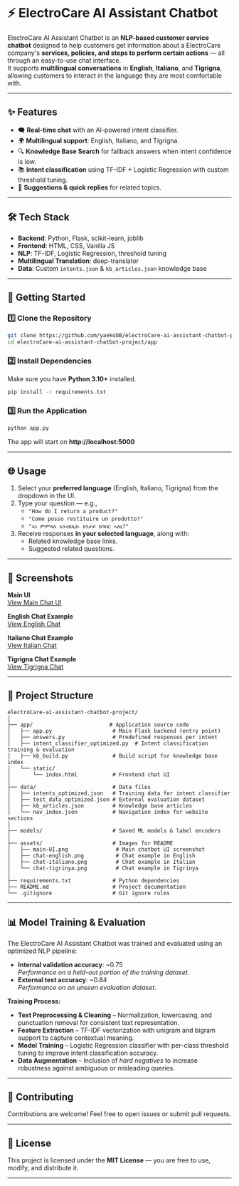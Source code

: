 # ⚡ ElectroCare AI Assistant Chatbot

ElectroCare AI Assistant Chatbot is an **NLP-based customer service chatbot** designed to help customers get information about a ElectroCare company's **services, policies, and steps to perform certain actions** — all through an easy-to-use chat interface.  
It supports **multilingual conversations** in **English**, **Italiano**, and **Tigrigna**, allowing customers to interact in the language they are most comfortable with.

---

## ✨ Features

- 🗨 **Real-time chat** with an AI-powered intent classifier.
- 🌍 **Multilingual support**: English, Italiano, and Tigrigna.
- 🔍 **Knowledge Base Search** for fallback answers when intent confidence is low.
- 📚 **Intent classification** using TF-IDF + Logistic Regression with custom threshold tuning.
- 📝 **Suggestions & quick replies** for related topics.

---

## 🛠 Tech Stack

- **Backend**: Python, Flask, scikit-learn, joblib
- **Frontend**: HTML, CSS, Vanilla JS
- **NLP**: TF-IDF, Logistic Regression, threshold tuning
- **Multilingual Translation**: deep-translator
- **Data**: Custom `intents.json` & `kb_articles.json` knowledge base

---

## 🚀 Getting Started

### 1️⃣ Clone the Repository
```bash
git clone https://github.com/yaekobB/electroCare-ai-assistant-chatbot-project.git
cd electroCare-ai-assistant-chatbot-project/app
```

### 2️⃣ Install Dependencies
Make sure you have **Python 3.10+** installed.
```bash
pip install -r requirements.txt
```

### 3️⃣ Run the Application
```bash
python app.py
```
The app will start on **http://localhost:5000**

---

## 🌐 Usage

1. Select your **preferred language** (English, Italiano, Tigrigna) from the dropdown in the UI.
2. Type your question — e.g.,  
   - `"How do I return a product?"`  
   - `"Come posso restituire un prodotto?"`  
   - `"ኣነ ምምላስ እንተደሊኩ እንታይ ክግበር ኣለኒ?"`
3. Receive responses **in your selected language**, along with:
   - Related knowledge base links.
   - Suggested related questions.

---

## 📸 Screenshots

**Main UI**  
[View Main Chat UI](assets/main-UI.png)

**English Chat Example**  
[View English Chat](assets/chat-english.png)

**Italiano Chat Example**  
[View Italian Chat](assets/chat-italiano.png)

**Tigrigna Chat Example**  
[View Tigrigna Chat](assets/chat-tigrinya.png)


---

## 📂 Project Structure
```
electroCare-ai-assistant-chatbot-project/
│
├── app/                        # Application source code
│   ├── app.py                   # Main Flask backend (entry point)
│   ├── answers.py               # Predefined responses per intent
│   ├── intent_classifier_optimized.py  # Intent classification training & evaluation
│   ├── kb_build.py              # Build script for knowledge base index
│   └── static/
│       └── index.html           # Frontend chat UI
│
├── data/                        # Data files
│   ├── intents_optimized.json   # Training data for intent classifier
│   ├── test_data_optimized.json # External evaluation dataset
│   ├── kb_articles.json         # Knowledge base articles
│   └── nav_index.json           # Navigation index for website sections
│
├── models/                      # Saved ML models & label encoders
│
├── assets/                      # Images for README
│   ├── main-UI.png               # Main chatbot UI screenshot
│   ├── chat-english.png          # Chat example in English
│   ├── chat-italiano.png         # Chat example in Italian
│   └── chat-tigrinya.png         # Chat example in Tigrinya
│
├── requirements.txt             # Python dependencies
├── README.md                    # Project documentation
└── .gitignore                   # Git ignore rules
```
---

## 📊 Model Training & Evaluation
The ElectroCare AI Assistant Chatbot was trained and evaluated using an optimized NLP pipeline:  

- **Internal validation accuracy**: ~0.75  
  *Performance on a held-out portion of the training dataset.*  
- **External test accuracy**: ~0.84  
  *Performance on an unseen evaluation dataset.*  

**Training Process:**  
- **Text Preprocessing & Cleaning** – Normalization, lowercasing, and punctuation removal for consistent text representation.  
- **Feature Extraction** – TF-IDF vectorization with unigram and bigram support to capture contextual meaning.  
- **Model Training** – Logistic Regression classifier with per-class threshold tuning to improve intent classification accuracy.  
- **Data Augmentation** – Inclusion of *hard negatives* to increase robustness against ambiguous or misleading queries.

---

## 🤝 Contributing
Contributions are welcome! Feel free to open issues or submit pull requests.

---

## 📜 License
This project is licensed under the **MIT License** — you are free to use, modify, and distribute it.

---
